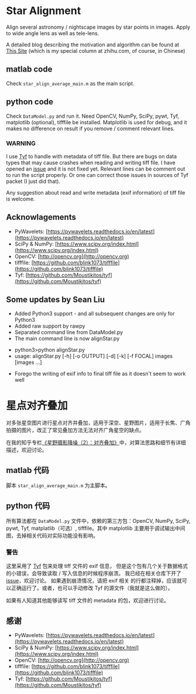 # Star Alignment
Align several astronomy / nightscape images by star points in images. Apply to wide angle lens
as well as tele-lens.

A detailed blog describing the motivation and algorithm can be found at [This Site](https://zhuanlan.zhihu.com/p/25311770) 
(which is my special column at zhihu.com, of course, in Chinese)

## matlab code

Check `star_align_average_main.m` as the main script.

## python code

Check `DataModel.py` and run it. Need OpenCV, NumPy, SciPy, pywt, Tyf, matplotlib (optional), tifffile be installed. Matplotlib
is used for debug, and it makes no difference on result if you remove / comment relevant lines.

### **WARNING**
I use [Tyf](https://github.com/Moustikitos/tyf) to handle with metadata of tiff file. But
there are bugs on data types that may cause crashes when reading and writing tiff file.
I have opened an [issue](https://github.com/Moustikitos/tyf/issues/12) and it is not fixed yet.
Relevant lines can be comment out to run the script properly. Or one can correct those 
issues in sources of Tyf packet (I just did that).

Any suggestion about read and write metadata (exif information) of tiff file is welcome.

## Acknowlagements

* PyWavelets: [https://pywavelets.readthedocs.io/en/latest](https://pywavelets.readthedocs.io/en/latest)
* SciPy & NumPy: [https://www.scipy.org/index.html](https://www.scipy.org/index.html)
* OpenCV: [http://opencv.org](http://opencv.org)
* tifffile: [https://github.com/blink1073/tifffile](https://github.com/blink1073/tifffile)
* Tyf: [https://github.com/Moustikitos/tyf](https://github.com/Moustikitos/tyf)

## Some updates by Sean Liu
- Added Python3 support - and all subsequent changes are only for Python3
- Added raw support by rawpy
- Separated command line from DataModel.py
- The main command line is now alignStar.py
* python3>python alignStar.py
* usage: alignStar.py [-h] [-o OUTPUT] [-d] [-k] [-f FOCAL] images [images ...]
- Forego the writing of exif info to final tiff file as it doesn't seem to work well

# 星点对齐叠加
对多张星空图片进行星点对齐并叠加，适用于深空、星野图片，适用于长焦、广角拍摄的图片，改正了常见叠加方法无法对齐广角星空的缺点。

在我的知乎专栏[《星野摄影降噪（2）：对齐叠加》](https://zhuanlan.zhihu.com/p/25311770)中，对算法思路和细节有详细描述，欢迎讨论。

## matlab 代码

脚本 `star_align_average_main.m` 为主脚本。

## python 代码

所有算法都在 `DataModel.py` 文件中，依赖的第三方包：OpenCV, NumPy, SciPy, pywt, Tyf, matplatlib（可选）, tifffile。其中 matplotlib
主要用于调试输出中间图，去掉相关代码对实际功能没有影响。

### **警告**
这里采用了 [Tyf](https://github.com/Moustikitos/tyf) 包来处理 tiff 文件的 exif 信息，
但是这个包有几个关于数据格式的小错误，会导致读取 / 写入信息的时候程序崩溃。
我已经在相关仓库下开了 [issue](https://github.com/Moustikitos/tyf/issues/12)，欢迎讨论。
如果遇到崩溃情况，请把 exif 相关
的行都注释掉，应该就可以正确运行了。或者，也可以手动修改 Tyf 的源文件（我就是这么做的）。

如果有人知道其他能够读写 tiff 文件的 metadata 的包，欢迎进行讨论。

## 感谢

* PyWavelets: [https://pywavelets.readthedocs.io/en/latest](https://pywavelets.readthedocs.io/en/latest)
* SciPy & NumPy: [https://www.scipy.org/index.html](https://www.scipy.org/index.html)
* OpenCV: [http://opencv.org](http://opencv.org)
* tifffile: [https://github.com/blink1073/tifffile](https://github.com/blink1073/tifffile)
* Tyf: [https://github.com/Moustikitos/tyf](https://github.com/Moustikitos/tyf)
